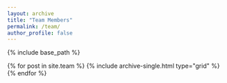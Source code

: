 ```yaml
---
layout: archive
title: "Team Members"
permalink: /team/
author_profile: false
---
```


{% include base_path %}


{% for post in site.team %}
  {% include archive-single.html type="grid" %}
{% endfor %}

